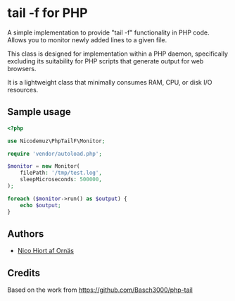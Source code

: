 # tail -f for PHP

A simple implementation to provide "tail -f" functionality in PHP code. Allows you to monitor newly added lines to a given file.

This class is designed for implementation within a PHP daemon, specifically excluding its suitability for PHP scripts that generate output for web browsers.

It is a lightweight class that minimally consumes RAM, CPU, or disk I/O resources.

## Sample usage

```php
<?php

use Nicodemuz\PhpTailF\Monitor;

require 'vendor/autoload.php';

$monitor = new Monitor(
    filePath: '/tmp/test.log',
    sleepMicroseconds: 500000,
);

foreach ($monitor->run() as $output) {
    echo $output;
}
```


## Authors

* [Nico Hiort af Ornäs](https://github.com/nicodemuz)

## Credits

Based on the work from https://github.com/Basch3000/php-tail